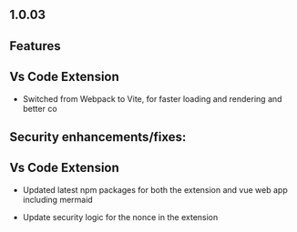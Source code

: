 ## 1.0.03

## Features

## Vs Code Extension

* Switched from Webpack to Vite, for faster loading and rendering and better co

## Security enhancements/fixes:

## Vs Code Extension

* Updated latest npm packages for both the extension and vue web app including mermaid

* Update security logic for the nonce in the extension
